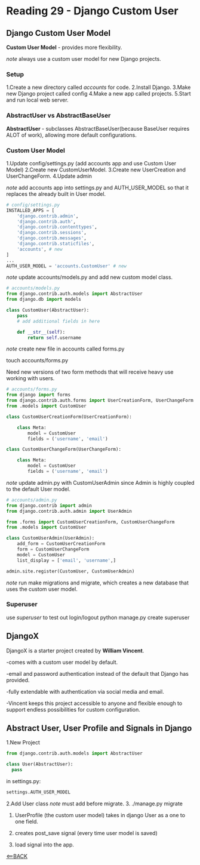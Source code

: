# Reading 29 - Django Custom User

## Django Custom User Model

**Custom User Model** - provides more flexibility.

*note* always use a custom user model for new Django projects.

### Setup

1.Create a new directory called *accounts* for code.
2.Install Django.
3.Make new Django project called config
4.Make a new app called projects.
5.Start and run local web server.

### AbstractUser vs AbstractBaseUser

**AbstractUser** - subclasses AbstractBaseUser(because BaseUser requires ALOT of work), allowing more default configurations.

### Custom User Model

1.Update config/settings.py (add accounts app and use Custom User Model)
2.Create new CustomUserModel.
3.Create new UserCreation and UserChangeForm.
4.Update admin

*note* add accounts app into settings.py and AUTH_USER_MODEL so that it replaces the already built in User model.

```python
# config/settings.py
INSTALLED_APPS = [
    'django.contrib.admin',
    'django.contrib.auth',
    'django.contrib.contenttypes',
    'django.contrib.sessions',
    'django.contrib.messages',
    'django.contrib.staticfiles',
    'accounts', # new
]
...
AUTH_USER_MODEL = 'accounts.CustomUser' # new
```

*note* update accounts/models.py and add new custom model class.

```python
# accounts/models.py
from django.contrib.auth.models import AbstractUser
from django.db import models

class CustomUser(AbstractUser):
    pass
    # add additional fields in here

    def __str__(self):
        return self.username
```

*note* create new file in accounts called forms.py

  touch accounts/forms.py

Need new versions of two form methods that will receive heavy use working with users.

```python
# accounts/forms.py
from django import forms
from django.contrib.auth.forms import UserCreationForm, UserChangeForm
from .models import CustomUser

class CustomUserCreationForm(UserCreationForm):

    class Meta:
        model = CustomUser
        fields = ('username', 'email')

class CustomUserChangeForm(UserChangeForm):

    class Meta:
        model = CustomUser
        fields = ('username', 'email')
```

*note* update admin.py with CustomUserAdmin since Admin is highly coupled to the default User model.

```python
# accounts/admin.py
from django.contrib import admin
from django.contrib.auth.admin import UserAdmin

from .forms import CustomUserCreationForm, CustomUserChangeForm
from .models import CustomUser

class CustomUserAdmin(UserAdmin):
    add_form = CustomUserCreationForm
    form = CustomUserChangeForm
    model = CustomUser
    list_display = ['email', 'username',]

admin.site.register(CustomUser, CustomUserAdmin)
```

*note* run make migrations and migrate, which creates a new database that uses the custom user model.

### Superuser

use *superuser* to test out login/logout
  python manage.py create superuser

## DjangoX

DjangoX is a starter project created by **William Vincent**.

-comes with a custom user model by default.

-email and password authentication instead of the default that Django has provided.

-fully extendable with authentication via social media and email.

-Vincent keeps this project accessible to anyone and flexible enough to support endless possibilities for custom configuration.

## Abstract User, User Profile and Signals in Django

1.New Project

```python
from django.contrib.auth.models import AbstractUser

class User(AbstractUser):
  pass
```

in settings.py:

```python
settings.AUTH_USER_MODEL
```

2.Add User class *note* must add before migrate.
3. ./manage.py migrate

1. UserProfile (the custom user model) takes in django User as a one to one field.

2. creates post_save signal (every time user model is saved)

3. load signal into the app.

[<==BACK](README.md)

